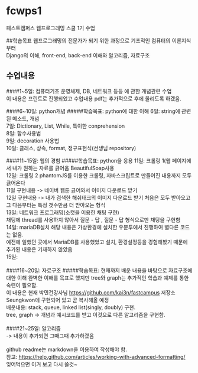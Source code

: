 # fcwps1
패스트캠퍼스 웹프로그래밍 스쿨 1기 수업

##학습목표
웹프로그래밍의 전문가가 되기 위한 과정으로 기초적인 컴퓨터의 이론지식부터<br>
Django의 이해, front-end, back-end 이해와 알고리즘, 자료구조<br>

## 수업내용 
####1~5일: 컴퓨터기초
운영체제, DB, 네트워크 등등 에 관한 개념관련 수업<br>
이 내용은 프린트로 진행되었고 수업내용 pdf는 추가적으로 후에 올리도록 하겠음.<br>

####6~10일: python개념
#####학습목표: python에 대한 이해
6일: string에 관련된 메소드, 개념<br>
7일: Dictionary, List, While, 특이한 conprehension<br>
8일: 함수사용법<br>
9일: decoration 사용법<br>
10일: 클래스, 상속, format, 정규표현식(선생님 repository)<br>

####11~15일: 웹의 경험
#####학습목표: python을 응용
11일: 크롤링 1(웹 페이지에서 내가 원하는 자료를 긁어옴 BeautifulSoap사용<br>
12일: 크롤링 2 phantomJS를 이용한 크롤링, 자바스크립트로 만들어진 내용까지 모두 긁어온다<br>
11일 구현내용 -> 네이버 웹툰 긁어와서 이미지 다운로드 받기<br>
12일 구현내용 -> 내가 검색한 해쉬태크의 이미지 다운로드 받기 처음은 모두 받아오고<br>
그 다음부터는 특정 갯수만큼 더 받아오는 형식<br>
13일: 네트워크 프로그래밍(소캣을 이용한 채팅 구현)<br>
채팅에 thread를 사용하지 않아서 질문 - 답 , 질문 - 답 형식으로만 채팅을 구현함<br>
14일: mariaDB설치 해당 내용은 가상환경에 설치한 우분투에서 진행하여 별다른 코드는 없음.<br>
예전에 일했던 곳에서 MariaDB를 사용했었고 설치, 환경설정등을 경험해봤기 때문에<br>
추가된 내용은 기재하지 않았음<br>
15일:<br>
<br>
####16~20일: 자료구조
#####학습목표: 현재까지 배운 내용을 바탕으로 자료구조에 대한 이해
완벽한 이해를 목표로 했지만 tree와 graph는 추가적인 학습과 예제를 통한 숙련이 필요함.<br>
이 내용은 현재 박민건강사님 https://github.com/kai3n/fastcampus 저장소<br>
Seungkwon에 구현되어 있고 곧 복사해올 예정<br>
배운내용: stack, queue, linked list(singly, doubly) 구현. <br>
tree, graph -> 개념과 예시코드를 받고 이것으로 다른 알고리즘을 구현함.<br>
<br>
####21~25일: 알고리즘
<br>
-> 내용이 추가되면 그때그때 추가하겠음<br>
<br>
github readme는 markdown을 이용하여 작성해야 함.<br>
참고: https://help.github.com/articles/working-with-advanced-formatting/<br>
잊어먹으면 이거 보고 다시 쓸것~
